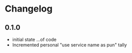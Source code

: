 # Changelog

## 0.1.0

* initial state …of code
* Incremented personal "use service name as pun" tally
